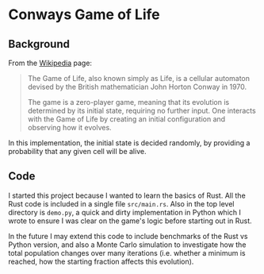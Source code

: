 # Conways Game of Life

## Background

From the [Wikipedia](https://en.wikipedia.org/wiki/Conway's_Game_of_Life) page:

> The Game of Life, also known simply as Life, is a cellular automaton devised
> by the British mathematician John Horton Conway in 1970.
>
> The game is a zero-player game, meaning that its evolution is determined by
> its initial state, requiring no further input. One interacts with the Game
> of Life by creating an initial configuration and observing how it evolves.

In this implementation, the initial state is decided randomly, by providing a
probability that any given cell will be alive.

## Code

I started this project because I wanted to learn the basics of Rust. All the
Rust code is included in a single file `src/main.rs`. Also in the top level
directory is `demo.py`, a quick and dirty implementation in Python which I
wrote to ensure I was clear on the game's logic before starting out in Rust.

In the future I may extend this code to include benchmarks of the Rust vs
Python version, and also a Monte Carlo simulation to investigate how the total
population changes over many iterations (i.e. whether a minimum is reached,
how the starting fraction affects this evolution).
